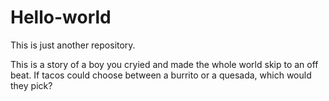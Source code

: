 # Hello-world
This is just another repository.

This is a story of a boy you cryied and made the whole world skip to an off beat.
If tacos could choose between a burrito or a quesada, which would they pick?
